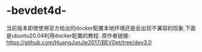 # -bevdet4d-
当前版本即使使用官方给出的docker配置本地环境还是会出现不兼容的现象,下面是ubuntu20.04利用docker配置的教程.
原作者链接:
https://github.com/HuangJunJie2017/BEVDet/tree/dev3.0

